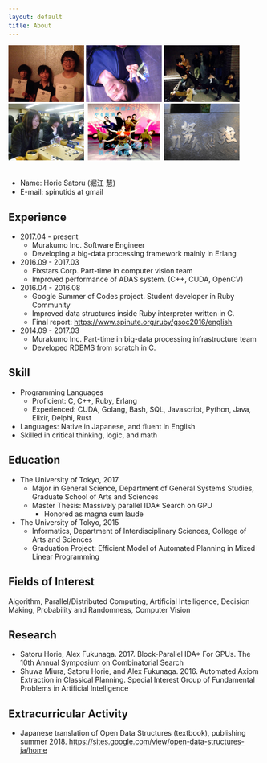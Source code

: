 ```yaml
---
layout: default
title: About
---
```


<div class="home">
<img src="image/pin.JPG" width='30%' height='auto'>
<img src="image/works01.jpg" width="30%" height="auto">
<img src="image/works02.jpg" width="30%" height="auto">
<img src="image/works04.jpg" width="30%" height="auto">
<img src="image/works05.jpeg" width="30%" height="auto">
<img src="image/works07.jpg" width="30%" height="auto">
</div>

<br>

* Name: Horie Satoru (堀江 慧)
* E-mail: spinutids at gmail

## Experience
* 2017.04 - present
  * Murakumo Inc. Software Engineer
  * Developing a big-data processing framework mainly in Erlang
* 2016.09 - 2017.03
  * Fixstars Corp. Part-time in computer vision team
  * Improved performance of ADAS system. (C++, CUDA, OpenCV)
* 2016.04 - 2016.08
  * Google Summer of Codes project. Student developer in Ruby Community
  * Improved data structures inside Ruby interpreter written in C.
  * Final report: <https://www.spinute.org/ruby/gsoc2016/english>
* 2014.09 - 2017.03
  * Murakumo Inc. Part-time in big-data processing infrastructure team
  * Developed RDBMS from scratch in C.

## Skill
* Programming Languages
  * Proficient: C, C++, Ruby, Erlang
  * Experienced: CUDA, Golang, Bash, SQL, Javascript, Python, Java, Elixir, Delphi, Rust
* Languages: Native in Japanese, and fluent in English
* Skilled in critical thinking, logic, and math

## Education
* The University of Tokyo, 2017
  * Major in General Science, Department of General Systems Studies, Graduate School of Arts and Sciences
  * Master Thesis: Massively parallel IDA\* Search on GPU
    * Honored as magna cum laude
* The University of Tokyo, 2015
  * Informatics, Department of Interdisciplinary Sciences, College of Arts and Sciences
  * Graduation Project: Efficient Model of Automated Planning in Mixed Linear Programming

## Fields of Interest
Algorithm, Parallel/Distributed Computing, Artificial Intelligence, Decision Making, Probability and Randomness, Computer Vision

## Research
* Satoru Horie, Alex Fukunaga. 2017. Block-Parallel IDA\* For GPUs. The 10th Annual Symposium on Combinatorial Search
* Shuwa Miura, Satoru Horie, and Alex Fukunaga. 2016. Automated Axiom Extraction in Classical Planning. Special Interest Group of Fundamental Problems in Artificial Intelligence

## Extracurricular Activity
* Japanese translation of Open Data Structures (textbook), publishing summer 2018. <https://sites.google.com/view/open-data-structures-ja/home>
